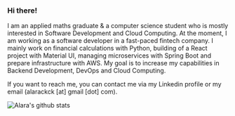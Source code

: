 ### Hi there!

I am an applied maths graduate & a computer science student who is mostly interested in Software Development and Cloud Computing. At the moment, I am working as a software developer in a fast-paced fintech company. I mainly work on financial calculations with Python, building of a React project with Material UI, managing microservices with Spring Boot and prepare infrastructure with AWS. My goal is to increase my capabilities in Backend Development, DevOps and Cloud Computing.

If you want to reach me, you can contact me via my Linkedin profile or my email (alarackck [at] gmail [dot] com). 

![Alara's github stats](https://github-readme-stats.vercel.app/api?username=alarahergun&show_icons=true&title_color=fff&icon_color=79ff97&text_color=9f9f9f&bg_color=151515)
